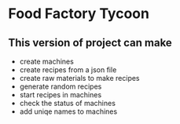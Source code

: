 # Food Factory Tycoon
## This version of project can make
- create machines
- create recipes from a json file
- create raw materials to make recipes
- generate random recipes
- start recipes in machines
- check the status of machines
- add uniqe names to machines
